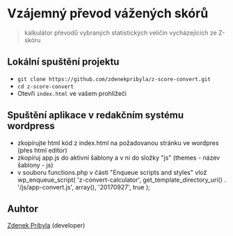 # Vzájemný převod vážených skórů
>kalkulátor převodů vybraných statistických veličin vycházejících ze Z-skóru 
## Lokální spuštění projektu
+ `git clone https://github.com/zdenekpribyla/z-score-convert.git`
+ `cd z-score-convert`
+ Otevři `index.html` ve vašem prohlížeči
## Spuštění aplikace v redakčním systému wordpress
+ zkopírujte html kód z index.html na požadovanou stránku ve wordpres (přes html editor)
+ zkopíruj app.js do aktivní šablony a v ní do složky "js" (themes - název šablony - js)
+ v souboru functions.php v části "Enqueue scripts and styles" vlož wp_enqueue_script( 'z-convert-calculator', get_template_directory_uri() . '/js/app-convert.js', array(), '20170927', true );
 
## Auhtor
[Zdenek Pribyla](https://github.com/zdenekpribyla/) (developer)
